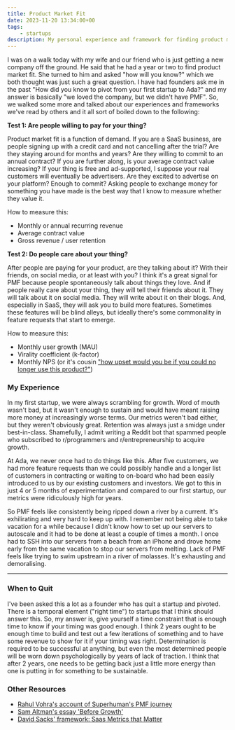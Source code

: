 ```yaml
---
title: Product Market Fit
date: 2023-11-20 13:34:00+00
tags:
    - startups
description: My personal experience and framework for finding product market fit
---
```


I was on a walk today with my wife and our friend who is just getting a new company off the ground. He said that he had a year or two to find product market fit. She turned to him and asked "how will you know?" which we both thought was just such a great question. I have had founders ask me in the past "How did you know to pivot from your first startup to Ada?" and my answer is basically "we loved the company, but we didn't have PMF". So, we walked some more and talked about our experiences and frameworks we've read by others and it all sort of boiled down to the following:

**Test 1: Are people willing to pay for your thing?**

Product market fit is a function of demand. If you are a SaaS business, are people signing up with a credit card and not cancelling after the trial? Are they staying around for months and years? Are they willing to commit to an annual contract? If you are further along, is your average contract value increasing? If your thing is free and ad-supported, I suppose your real customers will eventually be advertisers. Are they excited to advertise on your platform? Enough to commit? Asking people to exchange money for something you have made is the best way that I know to measure whether they value it.

How to measure this:

- Monthly or annual recurring revenue
- Average contract value
- Gross revenue / user retention

**Test 2: Do people care about your thing?**

After people are paying for your product, are they talking about it? With their friends, on social media, or at least with you? I think it's a great signal for PMF because people spontaneously talk about things they love. And if people really care about your thing, they will tell their friends about it. They will talk about it on social media. They will write about it on their blogs. And, especially in SaaS, they will ask you to build more features. Sometimes these features will be blind alleys, but ideally there's some commonality in feature requests that start to emerge.

How to measure this:

- Monthly user growth (MAU)
- Virality coefficient (k-factor)
- Monthly NPS (or it's cousin ["how upset would you be if you could no longer use this product?"](https://blog.growthhackers.com/using-product-market-fit-to-drive-sustainable-growth-58e9124ee8db))

### My Experience
In my first startup, we were always scrambling for growth. Word of mouth wasn't bad, but it wasn't enough to sustain and would have meant raising more money at increasingly worse terms. Our metrics weren't bad either, but they weren't obviously great. Retention was always just a smidge under best-in-class. Shamefully, I admit writing a Reddit bot that spammed people who subscribed to r/programmers and r/entrepreneurship to acquire growth.

At Ada, we never once had to do things like this. After five customers, we had more feature requests than we could possibly handle and a longer list of customers in contracting or waiting to on-board who had been easily introduced to us by our existing customers and investors. We got to this in just 4 or 5 months of experimentation and compared to our first startup, our metrics were ridiculously high for years.

So PMF feels like consistently being ripped down a river by a current. It's exhilirating and very hard to keep up with. I remember not being able to take vacation for a while because I didn't know how to set up our servers to autoscale and it had to be done at least a couple of times a month. I once had to SSH into our servers from a beach from an iPhone and drove home early from the same vacation to stop our servers from melting. Lack of PMF feels like trying to swim upstream in a river of molasses. It's exhausting and demoralising.

---

### When to Quit
I've been asked this a lot as a founder who has quit a startup and pivoted. There is a temporal element ("right time") to startups that I think should answer this. So, my answer is, give yourself a time constraint that is enough time to know if your timing was good enough. I think 2 years ought to be enough time to build and test out a few iterations of something and to have some revenue to show for it if your timing was right. Determination is required to be successful at anything, but even the most determined people will be worn down psychologically by years of lack of traction. I think that after 2 years, one needs to be getting back just a little more energy than one is putting in for something to be sustainable.

### Other Resources
- [Rahul Vohra's account of Superhuman's PMF journey](https://review.firstround.com/how-superhuman-built-an-engine-to-find-product-market-fit)
- [Sam Altman's essay 'Before Growth'](https://blog.samaltman.com/before-growth)
- [David Sacks' framework: Saas Metrics that Matter](https://sacks.substack.com/p/the-saas-metrics-that-matter)